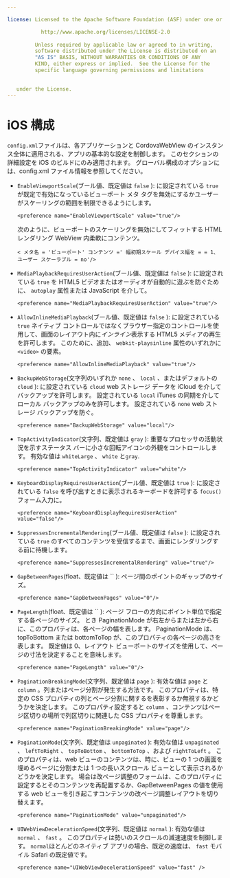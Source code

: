 ```yaml
---

license: Licensed to the Apache Software Foundation (ASF) under one or more contributor license agreements. See the NOTICE file distributed with this work for additional information regarding copyright ownership. The ASF licenses this file to you under the Apache License, Version 2.0 (the "License"); you may not use this file except in compliance with the License. You may obtain a copy of the License at

           http://www.apache.org/licenses/LICENSE-2.0
    
         Unless required by applicable law or agreed to in writing,
         software distributed under the License is distributed on an
         "AS IS" BASIS, WITHOUT WARRANTIES OR CONDITIONS OF ANY
         KIND, either express or implied.  See the License for the
         specific language governing permissions and limitations
    

   under the License.
---
```


# iOS 構成

`config.xml`ファイルは、各アプリケーションと CordovaWebView のインスタンス全体に適用される、アプリの基本的な設定を制御します。 このセクションの詳細設定を iOS のビルドにのみ適用されます。 グローバル構成のオプションには、config.xml ファイル情報を参照してください。

*   `EnableViewportScale`(ブール値、既定値は `false` ): に設定されている `true` が既定で有効になっているビューポート メタ タグを無効にするかユーザーがスケーリングの範囲を制限できるようにします。
    
        <preference name="EnableViewportScale" value="true"/>
        
    
    次のように、ビューポートのスケーリングを無効にしてフィットする HTML レンダリング WebView 内柔軟にコンテンツ。
    
        < メタ名 = 'ビューポート' コンテンツ =' 幅初期スケール デバイス幅を = = 1、ユーザー スケーラブル = no'/>
        

*   `MediaPlaybackRequiresUserAction`(ブール値、既定値は `false` ): に設定されている `true` を HTML5 ビデオまたはオーディオが自動的に遊ぶを防ぐために、 `autoplay` 属性または JavaScript を介して。
    
        <preference name="MediaPlaybackRequiresUserAction" value="true"/>
        

*   `AllowInlineMediaPlayback`(ブール値、既定値は `false` ): に設定されている `true` ネイティブ コントロールではなくブラウザー指定のコントロールを使用して、画面のレイアウト内に*インライン*表示する HTML5 メディアの再生を許可します。 このために、追加、 `webkit-playsinline` 属性のいずれかに `<video>` の要素。
    
        <preference name="AllowInlineMediaPlayback" value="true"/>
        

*   `BackupWebStorage`(文字列のいずれか `none` 、 `local` 、またはデフォルトの `cloud` ): に設定されている `cloud` web ストレージ データを iCloud を介してバックアップを許可します。 設定されている `local` iTunes の同期を介してローカル バックアップのみを許可します。 設定されている `none` web ストレージ バックアップを防ぐ。
    
        <preference name="BackupWebStorage" value="local"/>
        

*   `TopActivityIndicator`(文字列、既定値は `gray` ): 重要なプロセッサの活動状況を示すステータス バーに小さな回転アイコンの外観をコントロールします。 有効な値は `whiteLarge` 、 `white` と`gray`.
    
        <preference name="TopActivityIndicator" value="white"/>
        

*   `KeyboardDisplayRequiresUserAction`(ブール値、既定値は `true` ): に設定されている `false` を呼び出すときに表示されるキーボードを許可する `focus()` フォーム入力に。
    
        <preference name="KeyboardDisplayRequiresUserAction" value="false"/>
        

*   `SuppressesIncrementalRendering`(ブール値、既定値は `false` ): に設定されている `true` のすべてのコンテンツを受信するまで、画面にレンダリングする前に待機します。
    
        <preference name="SuppressesIncrementalRendering" value="true"/>
        

*   `GapBetweenPages`(float、既定値は `` ): ページ間のポイントのギャップのサイズ。
    
        <preference name="GapBetweenPages" value="0"/>
        

*   `PageLength`(float、既定値は `` ): ページ フローの方向にポイント単位で指定する各ページのサイズ。 とき PaginationMode が右左からまたは左から右に、このプロパティは、各ページの幅を表します。 PaginationMode は、topToBottom または bottomToTop が、このプロパティの各ページの高さを表します。 既定値は 0、レイアウト ビューポートのサイズを使用して、ページの寸法を決定することを意味します。
    
        <preference name="PageLength" value="0"/>
        

*   `PaginationBreakingMode`(文字列、既定値は `page` ): 有効な値は `page` と `column` 。列またはページ分割が発生する方法です。 このプロパティは、特定の CSS プロパティの列とページ分割に関するを表彰するか無視するかどうかを決定します。 このプロパティ設定すると `column` 、コンテンツはページ区切りの場所で列区切りに関連した CSS プロパティを尊重します。
    
        <preference name="PaginationBreakingMode" value="page"/>
        

*   `PaginationMode`(文字列、既定値は `unpaginated` ): 有効な値は `unpaginated` 、 `leftToRight` 、 `topToBottom` 、 `bottomToTop` 、および `rightToLeft` 。 このプロパティは、web ビューのコンテンツは、時に、ビューの 1 つの画面を埋めるページに分割または 1 つの長いスクロール ビューとして表示されるかどうかを決定します。 場合は改ページ調整のフォームは、このプロパティに設定するとそのコンテンツを再配置するか、GapBetweenPages の値を使用する web ビューを引き起こすコンテンツの改ページ調整レイアウトを切り替えます。
    
        <preference name="PaginationMode" value="unpaginated"/>
        

*   `UIWebViewDecelerationSpeed`(文字列、既定値は `normal` ): 有効な値は `normal` 、 `fast` 。 このプロパティは勢いのスクロールの減速速度を制御します。 `normal`ほとんどのネイティブ アプリの場合、既定の速度は、 `fast` モバイル Safari の既定値です。
    
        <preference name="UIWebViewDecelerationSpeed" value="fast" />